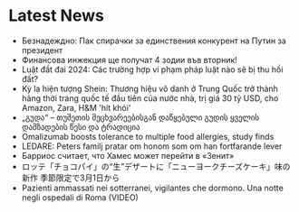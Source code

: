 # Latest News
-  Безнадеждно: Пак спирачки за единствения конкурент на Путин за президент
-  Финансова инжекция ще получат 4 зодии във вторник!
-  Luật đất đai 2024: Các trường hợp vi phạm pháp luật nào sẽ bị thu hồi đất?
-  Kỳ lạ hiện tượng Shein: Thương hiệu vô danh ở Trung Quốc trở thành hãng thời trang quốc tế đầu tiên của nước nhà, trị giá 30 tỷ USD, cho Amazon, Zara, H&M 'hít khói'
-  „გუდა“ – თუშეთის მეცხვარეებისგან დაწყებული გუდის ყველის დამზადების წესი და ტრადიცია
-  Omalizumab boosts tolerance to multiple food allergies, study finds
-  LEDARE: Peters familj pratar om honom som om han fortfarande lever
-  Барриос считает, что Хамес может перейти в «Зенит»
-  ロッテ「チョコパイ」の“生”デザートに「ニューヨークチーズケーキ」味の新作 季節限定で3月1日から
-  Pazienti ammassati nei sotterranei, vigilantes che dormono. Una notte negli ospedali di Roma (VIDEO)
